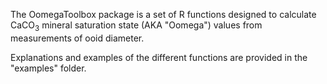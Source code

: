 The OomegaToolbox package is a set of R functions designed to calculate CaCO<sub>3</sub> mineral saturation state (AKA "Oomega") values from measurements of ooid diameter.

Explanations and examples of the different functions are provided in the "examples" folder.
